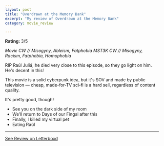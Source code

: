 ```yaml
---
layout: post
title: "Overdrawn at the Memory Bank"
excerpt: "My review of Overdrawn at the Memory Bank"
category: movie_review

---
```


**Rating:** 3/5

<i>Movie CW // Misogyny, Ableism, Fatphobia</i>
<i>MST3K CW // Misogyny, Racism, Fatphobia, Homophobia</i>

RIP Raúl Juliá, he died very close to this episode, so they go light on him. He's decent in this!

This movie is a solid cyberpunk idea, but it's SOV and made by public television — cheap, made-for-TV sci-fi is a hard sell, regardless of content quality.

It's pretty good, though!

* See you on the dark side of my room
* We'll return to Days of our Fingal after this
* Finally, I killed my virtual pet
* Eating Raúl

<hr>

[See Review on Letterboxd](https://boxd.it/5WFbId)
